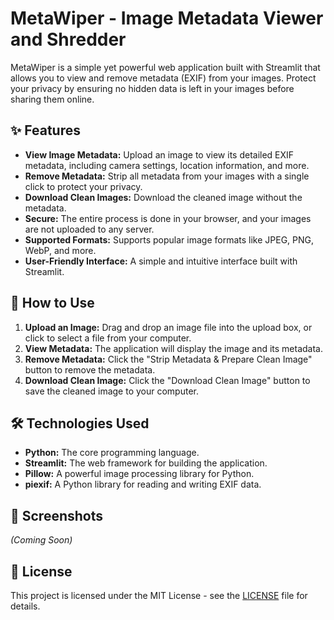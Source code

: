 # MetaWiper - Image Metadata Viewer and Shredder

MetaWiper is a simple yet powerful web application built with Streamlit that allows you to view and remove metadata (EXIF) from your images. Protect your privacy by ensuring no hidden data is left in your images before sharing them online.

## ✨ Features

- **View Image Metadata:** Upload an image to view its detailed EXIF metadata, including camera settings, location information, and more.
- **Remove Metadata:** Strip all metadata from your images with a single click to protect your privacy.
- **Download Clean Images:** Download the cleaned image without the metadata.
- **Secure:** The entire process is done in your browser, and your images are not uploaded to any server.
- **Supported Formats:** Supports popular image formats like JPEG, PNG, WebP, and more.
- **User-Friendly Interface:** A simple and intuitive interface built with Streamlit.

## 🚀 How to Use

1. **Upload an Image:** Drag and drop an image file into the upload box, or click to select a file from your computer.
2. **View Metadata:** The application will display the image and its metadata.
3. **Remove Metadata:** Click the "Strip Metadata & Prepare Clean Image" button to remove the metadata.
4. **Download Clean Image:** Click the "Download Clean Image" button to save the cleaned image to your computer.

## 🛠️ Technologies Used

- **Python:** The core programming language.
- **Streamlit:** The web framework for building the application.
- **Pillow:** A powerful image processing library for Python.
- **piexif:** A Python library for reading and writing EXIF data.

## 📸 Screenshots

*(Coming Soon)*

## 📄 License

This project is licensed under the MIT License - see the [LICENSE](LICENSE) file for details.
